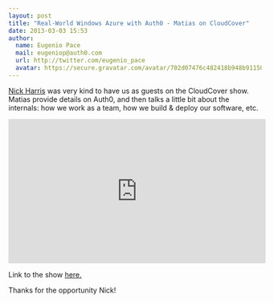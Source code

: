 ```yaml
---
layout: post
title: "Real-World Windows Azure with Auth0 - Matias on CloudCover"
date: 2013-03-03 15:53
author:
  name: Eugenio Pace
  mail: eugeniop@auth0.com
  url: http://twitter.com/eugenio_pace
  avatar: https://secure.gravatar.com/avatar/702d07476c482418b948b911504137a5?s=60
---
```



[Nick Harris](http://channel9.msdn.com/Niners/nickharris) was very kind to have us as guests on the CloudCover show. Matias provide details on Auth0, and then talks a little bit about the internals: how we work as a team, how we build & deploy our software, etc.

<iframe style="height:288px;width:512px" src="http://channel9.msdn.com/Shows/Cloud+Cover/Episode-101-Real-World-Windows-Azure-with-Auth0/player?w=512&h=288" frameBorder="0" scrolling="no" ></iframe>

Link to the show [here.](http://channel9.msdn.com/Shows/Cloud+Cover/Episode-101-Real-World-Windows-Azure-with-Auth0)

Thanks for the opportunity Nick!

<!-- more -->
